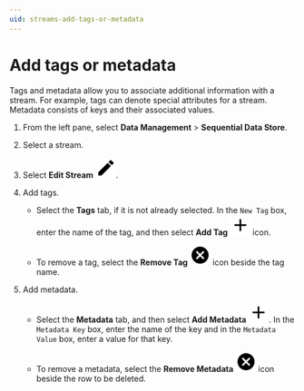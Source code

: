 ```yaml
---
uid: streams-add-tags-or-metadata
---
```


# Add tags or metadata

Tags and metadata allow you to associate additional information with a stream. For example, tags can denote special attributes for a stream. Metadata consists of keys and their associated values.

1. From the left pane, select **Data Management** > **Sequential Data Store**.

1. Select a stream.

1. Select **Edit Stream** ![pencil icon](../../../_icons/default/pencil.svg).

1. Add tags.

   - Select the **Tags** tab, if it is not already selected. In the `New Tag` box, enter the name of the tag, and then select **Add Tag** ![plus icon](../../../_icons/default/plus.svg) icon.

   - To remove a tag, select the **Remove Tag** ![remove tag](../../../_icons/default/close-circle.svg) icon beside the tag name.

1. Add metadata.

   - Select the **Metadata** tab, and then select **Add Metadata** ![plus icon](../../../_icons/default/plus.svg). In the `Metadata Key` box, enter the name of the key and in the `Metadata Value` box, enter a value for that key.

   - To remove a metadata, select the **Remove Metadata** ![remove metadata](../../../_icons/default/close-circle.svg) icon beside the row to be deleted.
